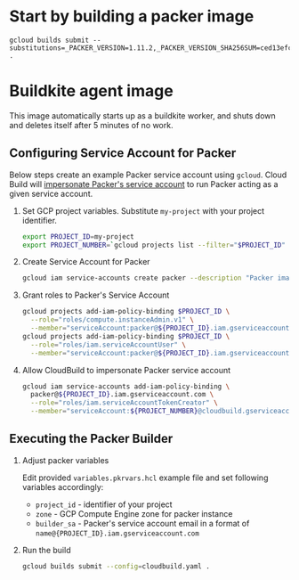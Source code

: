 # Start by building a packer image

```
gcloud builds submit --substitutions=_PACKER_VERSION=1.11.2,_PACKER_VERSION_SHA256SUM=ced13efc257d0255932d14b8ae8f38863265133739a007c430cae106afcfc45a .
```

# Buildkite agent image

This image automatically starts up as a buildkite worker, and shuts down and deletes itself after 5 minutes of no work.

## Configuring Service Account for Packer

Below steps create an example Packer service account using `gcloud`.
Cloud Build will [impersonate Packer's service account](https://cloud.google.com/iam/docs/impersonating-service-accounts)
to run Packer acting as a given service account.

1. Set GCP project variables. Substitute `my-project` with your project identifier.

   ```sh
   export PROJECT_ID=my-project
   export PROJECT_NUMBER=`gcloud projects list --filter="$PROJECT_ID" --format="value(PROJECT_NUMBER)"`
   ```

2. Create Service Account for Packer

   ```sh
   gcloud iam service-accounts create packer --description "Packer image builder"
   ```

3. Grant roles to Packer's Service Account

   ```sh
   gcloud projects add-iam-policy-binding $PROJECT_ID \
     --role="roles/compute.instanceAdmin.v1" \
     --member="serviceAccount:packer@${PROJECT_ID}.iam.gserviceaccount.com"
   gcloud projects add-iam-policy-binding $PROJECT_ID \
     --role="roles/iam.serviceAccountUser" \
     --member="serviceAccount:packer@${PROJECT_ID}.iam.gserviceaccount.com"
   ```

4. Allow CloudBuild to impersonate Packer service account

   ```sh
   gcloud iam service-accounts add-iam-policy-binding \
     packer@${PROJECT_ID}.iam.gserviceaccount.com \
     --role="roles/iam.serviceAccountTokenCreator" \
     --member="serviceAccount:${PROJECT_NUMBER}@cloudbuild.gserviceaccount.com"
   ```

## Executing the Packer Builder

1. Adjust packer variables

   Edit provided `variables.pkrvars.hcl` example file and set following variables accordingly:
   * `project_id` - identifier of your project
   * `zone` - GCP Compute Engine zone for packer instance
   * `builder_sa` - Packer's service account email in a format of `name@{PROJECT_ID}.iam.gserviceaccount.com`

2. Run the build

   ```sh
   gcloud builds submit --config=cloudbuild.yaml .
   ```
